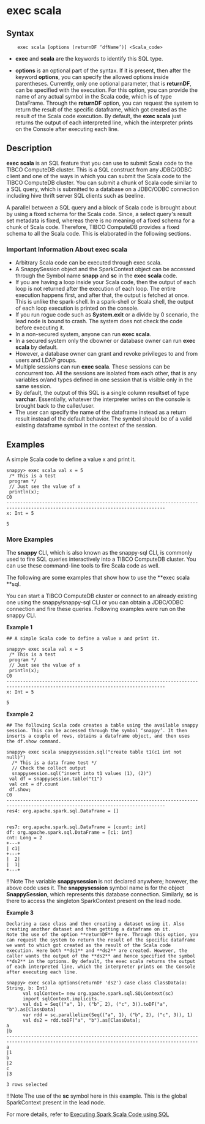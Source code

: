 # exec scala

## Syntax

		exec scala [options (returnDF ‘dfName’)] <Scala_code>
        
*	**exec** and **scala** are the keywords to identify this SQL type. 

*	**options** is an optional part of the syntax. If it is present, then after the keyword **options**, you can specify the allowed options inside parentheses. Currently, only one optional parameter, that is **returnDF**, can be specified with the execution. For this option, you can provide the name of any actual symbol in the Scala code, which is of type DataFrame. 
Through the **returnDF** option, you can request the system to return the result of the specific dataframe, which got created as the result of the Scala code execution. By default, the **exec scala** just returns the output of each interpreted line, which the interpreter prints on the Console after executing each line. 

## Description

**exec scala** is an SQL feature that you can use to submit Scala code to the TIBCO ComputeDB cluster. This is a SQL construct from any JDBC/ODBC client and one of the ways in which you can submit the Scala code to the TIBCO ComputeDB cluster. You can submit a chunk of Scala code similar to a SQL query, which is submitted to a database on a JDBC/ODBC connection including hive thrift server SQL clients such as beeline.

A parallel between a SQL query and a block of Scala code is brought about by using a fixed schema for the Scala code. Since, a select query's result set metadata is fixed, whereas there is no meaning of a fixed schema for a chunk of Scala code. Therefore, TIBCO ComputeDB provides a fixed schema to all the Scala code. This is elaborated in the following sections. 

### Important Information About **exec scala**

- Arbitrary Scala code can be executed through exec scala.
- A SnappySession object and the SparkContext object can be accessed through the Symbol name **snapp** and **sc** in the **exec scala** code.
- If you are having a loop inside your Scala code, then the output of each loop is not returned after the execution of each loop. The entire execution happens first, and after that, the output is fetched at once. This is unlike the spark-shell. In a spark-shell or Scala shell, the output of each loop execution is printed on the console.
- If you run rogue code such as **System.exit** or a divide by 0 scenario, the lead node is bound to crash. The system does not check the code before executing it.
- In a non-secured system, anyone can run **exec scala**.
- In a secured system only the dbowner or database owner can run **exec scala** by default.
- However, a database owner can grant and revoke privileges to and from users and LDAP groups.
- Multiple sessions can run **exec scala**. These sessions can be concurrent too. All the sessions are isolated from each other, that is any variables or/and types defined in one session that is visible only in the same session.
- By default, the output of this SQL is a single column resultset of type **varchar**. Essentially, whatever the interpreter writes on the console is brought back to the caller/user.
- The user can specify the name of the dataframe instead as a return result instead of the default behavior. The symbol should be of a valid existing dataframe symbol in the context of the session.

## Examples

A simple Scala code to define a value x and print it.

```
snappy> exec scala val x = 5
 /* This is a test
 program */
 // Just see the value of x
 println(x);
C0                                                                                                                              
--------------------------------------------------------------------------------------------------------------------------------
x: Int = 5
                                                                                                                                
5

```

### More Examples

The **snappy** CLI, which is also known as the snappy-sql CLI, is commonly used to fire SQL queries interactively into a TIBCO ComputeDB cluster. You can use these command-line tools to fire Scala code as well.

The following are some examples that show how to use the **exec scala **sql.

You can start a TIBCO ComputeDB cluster or connect to an already existing one using the snappy/snappy-sql CLI or you can obtain a JDBC/ODBC connection and fire these queries. Following examples were run on the snappy CLI.

**Example 1**

```
## A simple Scala code to define a value x and print it.

snappy> exec scala val x = 5
 /* This is a test
 program */
 // Just see the value of x
 println(x);
C0                                                                                                                              
--------------------------------------------------------------------------------------------------------------------------------
x: Int = 5
                                                                                                                                
5
```

**Example 2** 

```
## The following Scala code creates a table using the available snappy session. This can be accessed through the symbol ‘snappy’. It then inserts a couple of rows, obtains a dataframe object, and then uses the df.show command.

snappy> exec scala snappysession.sql("create table t1(c1 int not null)")
  /* This is a data frame test */
  // Check the collect output
  snappysession.sql("insert into t1 values (1), (2)")
 val df = snappysession.table("t1")
 val cnt = df.count
 df.show;
C0                                                                                                                              
--------------------------------------------------------------------------------------------------------------------------------
res4: org.apache.spark.sql.DataFrame = []                                                                                       
                                                                                                                                
                                                                                                                                
res7: org.apache.spark.sql.DataFrame = [count: int]                                                                             
df: org.apache.spark.sql.DataFrame = [c1: int]                                                                                  
cnt: Long = 2                                                                                                                   
+---+                                                                                                                           
| c1|                                                                                                                           
+---+                                                                                                                           
|  2|                                                                                                                           
|  1|                                                                                                                           
+---+  
```

!!!Note
	The variable **snappysession** is not declared anywhere; however, the above code uses it. The **snappysession** symbol name is for the object **SnappySession**, which represents this database connection. Similarly, **sc** is there to access the singleton SparkContext present on the lead node.

**Example 3** 

```
Declaring a case class and then creating a dataset using it. Also creating another dataset and then getting a dataframe on it.
Note the use of the option **returnDF** here. Through this option, you can request the system to return the result of the specific dataframe we want to which got created as the result of the Scala code execution. Here both **ds1** and **ds2** are created. However, the caller wants the output of the **ds2** and hence specified the symbol **ds2** in the options. By default, the exec scala returns the output of each interpreted line, which the interpreter prints on the Console after executing each line.

snappy> exec scala options(returnDF 'ds2') case class ClassData(a: String, b: Int)
      val sqlContext= new org.apache.spark.sql.SQLContext(sc)
      import sqlContext.implicits._
      val ds1 = Seq(("a", 1), ("b", 2), ("c", 3)).toDF("a", "b").as[ClassData]
      var rdd = sc.parallelize(Seq(("a", 1), ("b", 2), ("c", 3)), 1)
      val ds2 = rdd.toDF("a", "b").as[ClassData];
a                                                                                                                               |b          
--------------------------------------------------------------------------------------------------------------------------------------------
a                                                                                                                               |1          
b                                                                                                                               |2          
c                                                                                                                               |3          

3 rows selected

```

!!!Note
	The use of the **sc** symbol here in this example. This is the global SparkContext present in the lead node.


For more details, refer to [Executing Spark Scala Code using SQL](/programming_guide/scala_interpreter.md)

